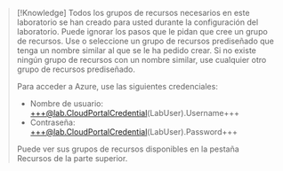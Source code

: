 > [!Knowledge] Todos los grupos de recursos necesarios en este laboratorio se han creado para usted durante la configuración del laboratorio. Puede ignorar los pasos que le pidan que cree un grupo de recursos. Use o seleccione un grupo de recursos prediseñado que tenga un nombre similar al que se le ha pedido crear. Si no existe ningún grupo de recursos con un nombre similar, use cualquier otro grupo de recursos prediseñado.
>
> Para acceder a Azure, use las siguientes credenciales:
>
> - Nombre de usuario: +++@lab.CloudPortalCredential(LabUser).Username+++
> - Contraseña: +++@lab.CloudPortalCredential(LabUser).Password+++
>
> Puede ver sus grupos de recursos disponibles en la pestaña Recursos de la parte superior.
